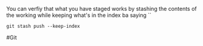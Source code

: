
You can verfiy that what you have staged works by stashing the contents of the working while keeping what's in the index ba saying
``
```
git stash push --keep-index
```


#Git 